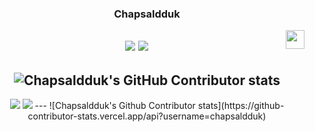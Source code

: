 <div align="center">
  
  ### Chapsaldduk
  
  <img align="right" width="30" src="https://user-images.githubusercontent.com/75469131/213887734-1f8f0fb6-4395-4aa6-b828-3b44b96d8f0f.gif" />
  
  <a href="https://suave-lilac-075.notion.site/Dalchive-ec0bc59746804968a085c2cf46151c80"><img src="https://img.shields.io/badge/Dalchive-ffffff?style=badge&logo=notion&logoColor=black"/></a>
  <a href="https://suave-lilac-075.notion.site/fd0c2a204d8e4fd7b193800c20d5eda0?v=c62e2af146ed446a97b34c86c16d4835&pvs=4"><img src="https://img.shields.io/badge/Projects-735998?style=badge&logo=GitHub&logoColor=white"/></a> 
  ---
![Chapsaldduk's GitHub Contributor stats](https://github-readme-stats.vercel.app/api?username=chapsaldduk&show_icons=true&theme=radical)
---
<img src="https://github-readme-stats.vercel.app/api/top-langs/?username=chapsaldduk&layout=compact">
<img src="https://github-readme-stats.vercel.app/api/top-langs/?username=chapsaldduk&layout=compact">
---
![Chapsaldduk's Github Contributor stats](https://github-contributor-stats.vercel.app/api?username=chapsaldduk)


</div>



